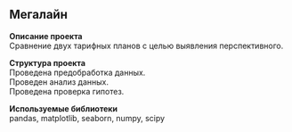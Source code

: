## Мегалайн  

**Описание проекта**  
Сравнение двух тарифных планов с целью выявления перспективного.  

**Структура проекта**  
Проведена предобработка данных.   
Проведен анализ данных.  
Проведена проверка гипотез.  

**Используемые библиотеки**  
pandas, matplotlib, seaborn, numpy, scipy